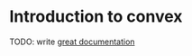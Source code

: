 # Introduction to convex

TODO: write [great documentation](http://jacobian.org/writing/what-to-write/)
